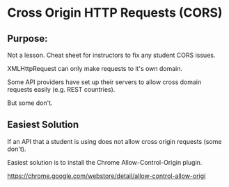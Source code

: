 # Cross Origin HTTP Requests (CORS)

## Purpose:

Not a lesson. Cheat sheet for instructors to fix any student CORS issues.

XMLHttpRequest can only make requests to it's own domain. 

Some API providers have set up their servers to allow cross domain requests easily (e.g. REST countries).

But some don't.

## Easiest Solution

If an API that a student is using does not allow cross origin requests (some don't).

Easiest solution is to install the Chrome Allow-Control-Origin plugin.

https://chrome.google.com/webstore/detail/allow-control-allow-origi
